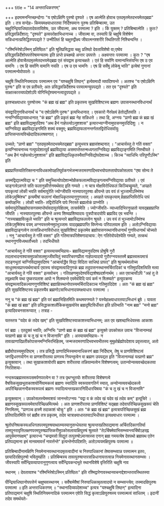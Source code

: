 +++
title = "14 अन्तराधिकरणम्"

+++
इदमामनन्तिच्छन्दोगाः "य एषोऽक्षिणि पुरुषो दृश्यते । एष आत्मेति होवाच एतदमृतमेतदभयमेतद्ब्रह्म" इति । तत्र सन्देहः- किमयमक्ष्याधारतया निर्दिश्यमानः पुरुषः प्रतिबिम्बात्मा, उत चक्षुरिन्द्रियाधिष्ठातादेवताविशेषः, उत जीवात्मा, अथ परमात्मा ? इति । किं युक्तम् ? प्रतिबिम्बात्मेति । कुतः? प्रसिद्धवन्निर्देशात्; "दृश्यते" इत्यपरोक्षाभिधानाच्च । जीवात्मा वा, तस्यापि हि चक्षुषि विशेषेण सन्निधानात्प्रसिद्धिरुपपद्यते ? उन्मीलितं हि चक्षुरुद्वीक्ष्य जीवात्मनश्शरीरे स्थितिगती निश्चिन्वन्ति ।

"रश्मिभिरेषोऽस्मिन् प्रतिष्ठितः" इति श्रुतिप्रसिद्धया चक्षुः प्रतिष्ठो देवताविशेषो वा;एष्वेव प्रसिद्धवन्निर्देशोपपत्तेरेषामन्यतमः इति प्राप्ते प्रचक्ष्महे अन्तर उपपत्तेः । अक्ष्यन्तरः परमात्मा । कुतः ? "एष आत्मेति होवाचैतदमृतमेतदभयमेद्ब्रह्म एतं संयद्वाम इत्याचक्षते । एतं हि सर्वाणि वामान्यभिसंयन्ति एष उ एव वामनिः । एष हि सर्वाणि वामानि नयति । एष उ एव भामनिः । एष हि सर्वेषु लोकेषु भाति" इत्येषां गुणानां परमात्मन्येवोपपत्तेः ॥

चक्षुषि स्थितिनियमादयः परमात्मन एव "यश्चक्षुषि तिष्ठन्" इत्येवमादौ व्यपदिश्यन्ते । अतश्च "य एषोऽक्षिणि पुरुषः" इति स एव प्रतीयते; अतः प्रसिद्धवन्निर्देशश्च परमात्मन्युपपद्यते । तत एव "दृश्यते" इति साक्षात्कारव्यपदेशोऽपि योगिभिर्दृश्यमानत्वादुपपद्यते ॥

इतश्चाक्ष्याधारः पुरुषोत्तमः "कं ब्रह्म खं ब्रह्म" इति प्रकृतस्य सुखविशिष्टस्य ब्रह्मणः उपासनस्थानविधानार्थं

संयद्वादिगुणविधानार्थं च "य एषोऽक्षिणि पुरुषः" इत्यभिधानात् । एवकारो नैरपेक्ष्यं हेतोर्द्योतयति । नन्वग्निविद्याव्यवधानात् "कं ब्रह्म" इति प्रकृतं ब्रह्म नेह सन्निधत्ते । तथा हि, अग्नयः "प्राणो ब्रह्म कं ब्रह्म खं ब्रह्म" इति ब्रह्मविद्यामुपदिश्य "अथ हैनं गार्हपत्योऽनुशशास" इत्यारभ्याग्नीनामुपासनमुपदिदिशुः । न चाग्निविद्या ब्रह्मविद्याङ्गमिति शक्यं वक्तुम्; ब्रह्मविद्याफलानन्तर्गततद्विरोधिसर्वायुः प्राप्तिसन्तत्यविच्छेदादिफलश्रवणात् ।

उच्यते; "प्राणो ब्रह्म" "एतदमृतमेतदभयमेतद्ब्रह्म" इत्युभयत्र ब्रह्मसंशब्दनात् । "आचार्यस्तु ते गतिं वक्ता" इत्यग्निवचनाच्च गत्युपदेशात्पूर्वं ब्रह्मविद्याया असमाप्तेस्तन्मध्यगताग्निविद्या ब्रह्मविद्याङ्गमिति निश्चीयते । "अथ हैनं गार्हपत्योऽनुशशास" इति ब्रह्मविद्याधिकृतस्यैवाग्निविद्योपदेशाच्च । किञ्च "व्याधिभिः परिपूर्णोऽस्मि" इति

ब्रह्मप्राप्तिव्यतिरिक्तनानाविधकामोपहतिपूर्वकगर्भजन्मजरामरणादिभवभयोपतप्तायोपकोसलाय "एषा सोम्य ते

अस्मद्विद्यात्मविद्या च " इति समुच्चित्योपदेशान्मोक्षैकफलात्मविद्याङ्गत्वमग्निविद्यायाः प्रतीयते । एवं चाङ्गत्वेऽवगते सति फलानुकीर्त्तनमर्थवाद इति गम्यते । न चात्र मोक्षविरोधिफलं किञ्चिच्छ्रूयते, "अपहते पापकृत्यां लोकी भवति सर्वमायुरेति ज्योग्जीवति नास्यापरपुरुषाः क्षीयन्ते उप वयं तं भुञ्जामोऽस्मिंश्च लोकेऽमुष्मिंश्च" इत्यमीषां फलानां मोक्षाधिकृतस्यानुगुणत्वात् । अपहते पापकृत्याम् व्रेह्मप्राप्तिविरोधि पापं कर्मापहन्ति । लोकी भवति- तद्विरोधिनि पापे निरस्ते ब्रह्मलोकं प्राप्नोति । सर्वमायुरेतिब्रह्मोपासनसमाप्तेर्यावदायुरपेक्षितम्, तत्सर्वमेति । ज्योग्जीवति- व्याध्यादिभिरनुपहतो यावद्ब्रह्मप्राप्ति जीवति । नास्यापरपुरुषाः क्षीयन्ते अस्य शिष्यप्रशिष्यादयः पुत्रपौत्रादयोपि ब्रह्मविद एव भवन्ति । "नास्याब्रह्मवित्कुले भवति" इति च श्रुत्यन्तरे ब्रह्मविद्याफलत्वेन श्रूयते । उप वयं तं भुञ्जामोऽस्मिंश्च लोकेऽमुष्मिंश्च वयम् अग्नयस्तमेनमुपभुञ्जामः यादद्ब्रह्मपाप्ति विघ्नेभ्यः परिपालयाम इति । अतोऽग्निविद्यायाः ब्रह्मविद्याङ्गत्वेन तत्सन्निधानाविरोधात् सुखविशिष्टं प्रकृतमेव ब्रह्मोपासनस्थानविधानार्थं गुणविधानार्थं चोच्यते । ननु "आचार्यस्तु ते गतिं वक्ता" इति गतिमात्रपरिशेषणादाचायर्ेण गतिरेवोपदेश्येति गम्यते, तत्कथं स्थानगुणविध्यथर्तोच्यते । तदभिधीयते

"आचार्यस्तु ते गतिं वक्ता" इत्यस्यायमभिप्रायः- ब्रह्मविद्यामनुपदिश्य प्रोषुषि गुरौ तदलाभादनाश्वासमुपकोसलमुज्जीवयितुं स्वपरिचरणप्रीता गार्हपत्यादयो गुरौरग्नयस्तस्मै ब्रह्मस्वरूपमात्रं तदङ्गभूतां चाग्निविद्यामुपदिश्य "आचार्याद्धैव विद्या विदिता साधिष्ठं प्रापत्" इति श्रुत्यर्थमालोच्य साधुतमत्वप्राप्त्यर्थमाचार्य एवास्य संयद्वामत्वादिगुणकं ब्रह्म तदुपासनस्थानमर्चिरादिकां च गतिमुपदिशत्विति मत्वा "आचार्यस्तु ते गतिं वक्ता" इत्यवोचन् । गतिग्रहणमुपदेश्यविद्याशेषप्रदर्शनार्थम् । अत एवाचार्योऽपि "अहं तु ते तद्वक्ष्यामि यथा पुष्करपलाश आपो न श्लिष्यन्ते एवमेवंविदि पापं कर्म न श्लिष्यते" इत्युपक्रम्य संयद्वामत्वादिकल्याणगुणविशिष्टं ब्रह्माक्षिस्थानोपास्यमर्चिरादिकाञ्च गतिमुपदिदेश । अतः "कं ब्रह्म खं ब्रह्म" इति सुखविशिष्टस्य प्रकृतस्यैव ब्रह्मणोऽत्राभिधानादयमक्ष्याधारः परमात्मा ।

ननु च "कं ब्रह्म खं ब्रह्म" इति परं ब्रह्माभिहितमिति कथमवगम्यते ? यस्येहाक्ष्याधारतयाऽभिधानं ब्रूषे । यावता "कं ब्रह्म खं ब्रह्म" इति प्रसिद्धाकाशलौकिकसुखयोरेव ब्रह्मदृष्टिविर्धीयत इति प्रतिभाति "नाम ब्रह्म" "मनो ब्रह्म" इत्यादिवचनसारूप्यात् । तत्राह -

यतस्तत्र "यदेव कं तदेव खम्" इति सुखविशिष्टस्याकाशस्याभिधानम्; अत एव खशब्दाभिधेयस्सः आकाशः

परं ब्रह्म । एतदुक्तं भवति; अग्निभिः "प्राणो ब्रह्म कं ब्रह्म खं ब्रह्म" इत्युक्ते उपकोसल उवाच "विजानाम्यहं यत्प्राणो ब्रह्म कं च तु खं च न विजानामि" इति । अस्यायमभिप्रायः- न तावत्प्राणादिप्रतीकोपासनमग्निभिरभिहितम्, जन्मजरामरणादिभवभयभीतस्य मुमुक्षोर्ब्रह्मोपदेशाय प्रवृत्तत्वात्, अतो

ब्रह्मैवोपास्यमुपदिष्टम् । तत्र प्रसिद्धैः प्राणादिभिस्समानाधिकरणं ब्रह्म निर्दिष्टम्, तेषु च प्राणविशिष्टत्वं जगद्विधरणयोगेन वा प्राणशरीरतया प्राणस्य नियन्तृत्वेन वा ब्रह्मण उपपद्यत इति "विजानाम्यहं यत्प्राणो ब्रह्म" इत्युक्तवान् । तथा सुखाकाशयोरपि ब्रह्मणः शरीरतया तन्नियाम्यत्वेन विशेषणत्वम्; उतान्योन्यव्यवच्छेदकतया निरतिशया-

नन्दरूपब्रह्मस्वरूपसमर्पणपरत्वेन वा ? तत्र पृथग्भूतयोः शरीरतया विशेषणत्वे वैषयिकसुखभूताकाशयोर्नियामकत्वं ब्रह्मणः स्यादिति स्वरूपावगतिर्न स्यात्, अन्योन्यव्यवच्छेदकत्वे अपरिच्छिन्नानन्दैकस्वरूपत्वं ब्रह्मणः स्यादित्यन्तरप्रकारनिर्दिधारयिषया "कं च तु खं च न विजानामि"

इत्युक्तवान् । उपकोसलस्येममाशयं जानन्तोऽग्नयः "यद्वा व कं तदेव खं यदेव खं तदेव कम्" इत्यूचिरे । ब्रह्मणस्सुखरूपत्वमेवापरिच्छिन्नमित्यर्थः । अतः प्राणशरीरतया प्राणविशिष्टं यद्ब्रह्म तदेवापरिच्छिन्नसुखरूपं चेति निगमितम्, "प्राणञ्च हास्मै तदाकाशं चोचुः" इति । अतः "कं ब्रह्म खं ब्रह्म" इत्यत्रापरिच्छिन्नसुखं ब्रह्म प्रतिपादितमिति परं ब्रह्मैव तत्र प्रकृतम्, तदेव चात्राक्ष्याधारतयाऽभिधीयत इत्यक्ष्याधारः परमात्मा ।

श्रुतोपनिषत्कस्यअधिगतपरमपुरुषयाथात्म्यस्यानुसन्धेयतया श्रुत्यन्तरप्रतिपाद्यमाना अर्चिरादिकागतिर्या तामपुनरावृत्तिलक्षणपरमपुरुषप्राप्तिकरीमुपकोसलायाक्षिपुरुषं श्रुतवते "तेऽर्चिषमेवाभिसम्भवन्त्यर्चिषोऽहरह्न आपूर्यमाणपक्षम्" इत्यारभ्य "चन्द्रमसो विद्युतं तत्पुरुषोऽमानवस्स एनान् ब्रह्म गमयत्येष देवपथो ब्रह्मपथ एतेन प्रतिपद्यमाना इमं मानवमावर्त्तं नावर्त्तन्ते" इत्यन्तेनोपदिशति; अतोऽप्ययमक्षिपुरुषः परमात्मा ॥

प्रतिबिम्बादीनामक्षिणि नियमेनानवस्थानादमृतत्वादीनां च निरुपाधिकानां तेष्वसम्भवान्न परमात्मन इतरः, छायादिरक्षिपुरुषो भवितुमर्हति । प्रतिबिम्बस्य तावत्पुरुषान्तरसन्निधानायत्तत्वान्न नियमेनावस्थानसम्भवः । जीवस्यापि सर्वेन्द्रियव्यापारानुगुणत्वाय सर्वेन्द्रियकन्दभूते स्थानविशेषे वृत्तिरिति चक्षुषि नाव

स्थानम् । देवतायाश्च "रश्मिभिरेषोऽस्मिन् प्रतिष्ठितः" इति रश्मिद्वारेणावस्थानवचनाद्देशान्तरावस्थितस्या

पीन्द्रियाधिष्ठानोपपत्तेर्न चक्षुष्यवस्थानम् । सर्वेषामेवैषां निरुपाधिकामृतत्वादयो न सम्भवन्त्येव; तस्मादक्षिपुरुषः परमात्मा ॥ इति अन्तराधिकरणम् ॥ "स्थानादिव्यपदेशाच्च" इत्यत्र "यश्चक्षुषि तिष्ठन्" इत्यादिना प्रतिपाद्यमानं चक्षुषि स्थितिनियमनादिकं परमात्मन एवेति सिद्धं कृत्वाऽक्षिपुरुषस्य परमात्मत्वं साधितम् । इदानीं तदेव समर्थयते-
